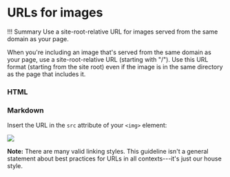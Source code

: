 # **URLs for images**

!!! Summary 
    Use a site-root-relative URL for images served from the same domain as your page.

When you're including an image that's served from the same domain as your page, use a site-root-relative URL (starting with "/"). Use this URL format (starting from the site root) even if the image is in the same directory as the page that includes it.

### HTML

### Markdown

Insert the URL in the `src` attribute of your `<img>` element:

<img src="/shared/images/arrow-24.png" />

**Note:** There are many valid linking styles. This guideline isn't a general statement about best practices for URLs in all contexts---it's just our house style.
